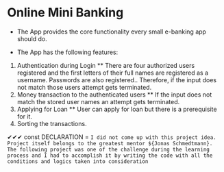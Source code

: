 # Online Mini Banking

- The App provides the core functionality every small e-banking app should do.

* The App has the following features:

1. Authentication during Login \*\* There are four authorized users registered and the first letters of their full names are registered as a username. Passwords are also registered.. Therefore, if the input does not match those users attempt gets terminated.
2. Money transaction to the authenticated users \*\* If the input does not match the stored user names an attempt gets terminated.
3. Applying for Loan \*\* User can apply for loan but there is a prerequisite for it.
4. Sorting the transactions.

✔✔✔
const DECLARATION = `I did not come up with this project idea. Project itself belongs to the greatest mentor ${Jonas Schmedtmann}. The following project was one of the challenge during the learning process and I had to accomplish it by writing the code with all the conditions and logics taken into consideration`
